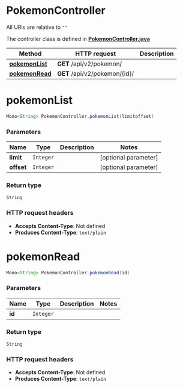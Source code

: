 # PokemonController

All URIs are relative to `""`

The controller class is defined in **[PokemonController.java](../../src/main/java/org/openapitools/controller/PokemonController.java)**

Method | HTTP request | Description
------------- | ------------- | -------------
[**pokemonList**](#pokemonList) | **GET** /api/v2/pokemon/ | 
[**pokemonRead**](#pokemonRead) | **GET** /api/v2/pokemon/{id}/ | 

<a name="pokemonList"></a>
# **pokemonList**
```java
Mono<String> PokemonController.pokemonList(limitoffset)
```



### Parameters
Name | Type | Description  | Notes
------------- | ------------- | ------------- | -------------
**limit** | `Integer` |  | [optional parameter]
**offset** | `Integer` |  | [optional parameter]

### Return type
`String`


### HTTP request headers
 - **Accepts Content-Type**: Not defined
 - **Produces Content-Type**: `text/plain`

<a name="pokemonRead"></a>
# **pokemonRead**
```java
Mono<String> PokemonController.pokemonRead(id)
```



### Parameters
Name | Type | Description  | Notes
------------- | ------------- | ------------- | -------------
**id** | `Integer` |  |

### Return type
`String`


### HTTP request headers
 - **Accepts Content-Type**: Not defined
 - **Produces Content-Type**: `text/plain`

